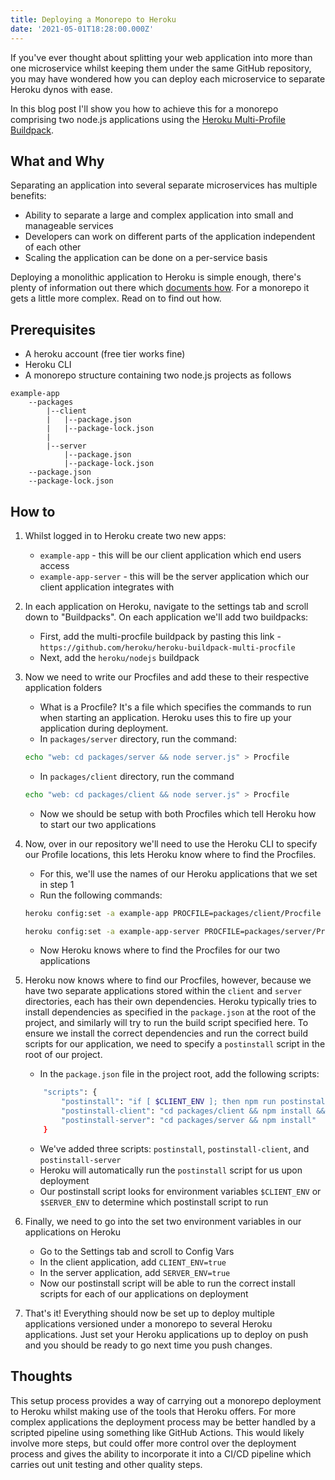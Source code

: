 ```yaml
---
title: Deploying a Monorepo to Heroku
date: '2021-05-01T18:28:00.000Z'
---
```


If you've ever thought about splitting your web application into more than one microservice whilst keeping them under the same GitHub repository, you may have wondered how you can deploy each microservice to separate Heroku dynos with ease.

In this blog post I'll show you how to achieve this for a monorepo comprising two node.js applications using the [Heroku Multi-Profile Buildpack](https://elements.heroku.com/buildpacks/heroku/heroku-buildpack-multi-procfile).

## What and Why

Separating an application into several separate microservices has multiple benefits:

- Ability to separate a large and complex application into small and manageable services
- Developers can work on different parts of the application independent of each other
- Scaling the application can be done on a per-service basis

Deploying a monolithic application to Heroku is simple enough, there's plenty of information out there which [documents how](https://devcenter.heroku.com/articles/getting-started-with-nodejs#set-up). For a monorepo it gets a little more complex. Read on to find out how.

## Prerequisites

- A heroku account (free tier works fine)
- Heroku CLI
- A monorepo structure containing two node.js projects as follows

```
example-app
    --packages
        |--client
        |   |--package.json
        |   |--package-lock.json
        |
        |--server
            |--package.json
            |--package-lock.json
    --package.json
    --package-lock.json
```

## How to

1. Whilst logged in to Heroku create two new apps:
   - `example-app` - this will be our client application which end users access
   - `example-app-server` - this will be the server application which our client application integrates with
2. In each application on Heroku, navigate to the settings tab and scroll down to "Buildpacks". On each application we'll add two buildpacks:
   - First, add the multi-procfile buildpack by pasting this link - `https://github.com/heroku/heroku-buildpack-multi-procfile`
   - Next, add the `heroku/nodejs` buildpack
3. Now we need to write our Procfiles and add these to their respective application folders

   - What is a Procfile? It's a file which specifies the commands to run when starting an application. Heroku uses this to fire up your application during deployment.
   - In `packages/server` directory, run the command:

   ```bash
   echo "web: cd packages/server && node server.js" > Procfile
   ```

   - In `packages/client` directory, run the command

   ```bash
   echo "web: cd packages/client && node server.js" > Procfile
   ```

   - Now we should be setup with both Procfiles which tell Heroku how to start our two applications

4. Now, over in our repository we'll need to use the Heroku CLI to specify our Profile locations, this lets Heroku know where to find the Procfiles.

   - For this, we'll use the names of our Heroku applications that we set in step 1
   - Run the following commands:

   ```bash
   heroku config:set -a example-app PROCFILE=packages/client/Procfile
   ```

   ```bash
   heroku config:set -a example-app-server PROCFILE=packages/server/Procfile
   ```

   - Now Heroku knows where to find the Procfiles for our two applications

5. Heroku now knows where to find our Procfiles, however, because we have two separate applications stored within the `client` and `server` directories, each has their own dependencies. Heroku typically tries to install dependencies as specified in the `package.json` at the root of the project, and similarly will try to run the build script specified here. To ensure we install the correct dependencies and run the correct build scripts for our application, we need to specify a `postinstall` script in the root of our project.

   - In the `package.json` file in the project root, add the following scripts:

   ```bash
       "scripts": {
           "postinstall": "if [ $CLIENT_ENV ]; then npm run postinstall-client; elif [ $SERVER_ENV ]; then npm run postinstall-server; else echo no environment detected, please set CLIENT_ENV or SERVER_ENV; fi",
           "postinstall-client": "cd packages/client && npm install && npm run build",
           "postinstall-server": "cd packages/server && npm install"
       }
   ```

   - We've added three scripts: `postinstall`, `postinstall-client`, and `postinstall-server`
   - Heroku will automatically run the `postinstall` script for us upon deployment
   - Our postinstall script looks for environment variables `$CLIENT_ENV` or `$SERVER_ENV` to determine which postinstall script to run

6. Finally, we need to go into the set two environment variables in our applications on Heroku
   - Go to the Settings tab and scroll to Config Vars
   - In the client application, add `CLIENT_ENV=true`
   - In the server application, add `SERVER_ENV=true`
   - Now our postinstall script will be able to run the correct install scripts for each of our applications on deployment
7. That's it! Everything should now be set up to deploy multiple applications versioned under a monorepo to several Heroku applications. Just set your Heroku applications up to deploy on push and you should be ready to go next time you push changes.

## Thoughts

This setup process provides a way of carrying out a monorepo deployment to Heroku whilst making use of the tools that Heroku offers. For more complex applications the deployment process may be better handled by a scripted pipeline using something like GitHub Actions. This would likely involve more steps, but could offer more control over the deployment process and gives the ability to incorporate it into a CI/CD pipeline which carries out unit testing and other quality steps.
